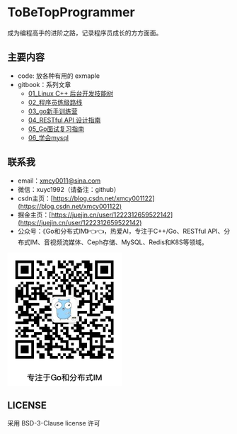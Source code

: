 # ToBeTopProgrammer

成为编程高手的进阶之路，记录程序员成长的方方面面。

## 主要内容

- code: 放各种有用的 exmaple
- gitbook：系列文章
  - [01_Linux C++ 后台开发技能树](gitbook/01_Linux%20C++%20后台开发技能树/README.md)
  - [02_程序员练级路线](gitbook/02_程序员练级路线/README.md)
  - [03_go新手训练营](gitbook/03_go新手训练营/)
  - [04_RESTful API 设计指南](gitbook/04_RESTful%20API%20设计指南/README.md)
  - [05_Go面试复习指南](gitbook/05_Go面试复习指南/README.md)
  - [06_学会mysql](gitbook/06_学会mysql/README.md)

## 联系我

- email：xmcy0011@sina.com
- 微信：xuyc1992（请备注：github）
- csdn主页：[https://blog.csdn.net/xmcy001122](https://blog.csdn.net/xmcy001122)
- 掘金主页：[https://juejin.cn/user/1222312659522142](https://juejin.cn/user/1222312659522142)
- 公众号：《Go和分布式IM》👈👈，热爱AI，专注于C++/Go、RESTful API、分布式IM、音视频流媒体、Ceph存储、MySQL、Redis和K8S等领域。

![arcode](qrcode.png)

## LICENSE

采用 BSD-3-Clause license 许可